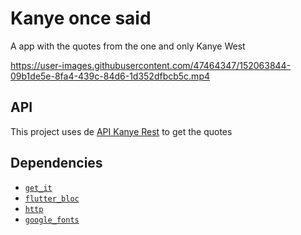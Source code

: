 # Kanye once said

A app with the quotes from the one and only Kanye West


https://user-images.githubusercontent.com/47464347/152063844-09b1de5e-8fa4-439c-84d6-1d352dfbcb5c.mp4


## API

This project uses de [API Kanye Rest](https://kanye.rest/) to get the quotes

## Dependencies

- [`get_it`](https://pub.dev/packages/get_it)
- [`flutter_bloc`](https://pub.dev/packages/flutter_bloc)
- [`http`](https://pub.dev/packages/http)
- [`google_fonts`](https://pub.dev/packages/google_fonts)
